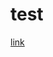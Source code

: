 # test
<a href="https://frontrow.rapidfort.com/app/community/imageinfo/docker.io%2Fbitnami%2Fmariadb?utm_source=github&utm_medium=ci_view_report&utm_campaign=sep_01_sprint&utm_term=mariadb&utm_content=get_full_report_button">
link
</a>
